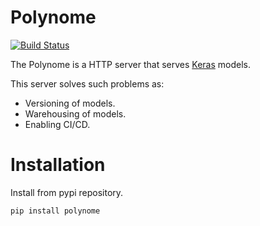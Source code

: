# Polynome

[![Build Status][BuildStatus]](https://travis-ci.org/netrack/polynome)

The Polynome is a HTTP server that serves [Keras](https://github.com/keras-team/keras)
models.

This server solves such problems as:

* Versioning of models.
* Warehousing of models.
* Enabling CI/CD.

# Installation

Install from pypi repository.
```bash
pip install polynome
```

[BuildStatus]:   https://travis-ci.org/netrack/polynome.svg?branch=master

